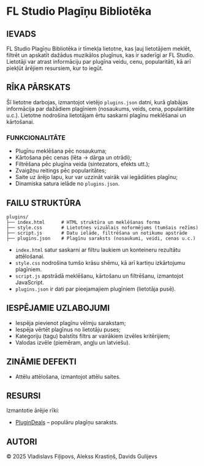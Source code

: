 # FL Studio Plagīņu Bibliotēka

## IEVADS

FL Studio Plagīņu Bibliotēka ir tīmekļa lietotne, kas ļauj lietotājiem meklēt, filtrēt un apskatīt dažādus muzikālos plugīnus, kas ir saderīgi ar FL Studio. Lietotāji var atrast informāciju par plugīna veidu, cenu, popularitāti, kā arī piekļūt ārējiem resursiem, kur to iegūt.


## RĪKA PĀRSKATS

Šī lietotne darbojas, izmantojot vietējo `plugins.json` datni, kurā glabājas informācija par dažādiem plagīniem (nosaukums, veids, cena, popularitāte u.c.). Lietotne nodrošina lietotājam ērtu saskarni plagīnu meklēšanai un kārtošanai.

### FUNKCIONALITĀTE

- Plugīnu meklēšana pēc nosaukuma;
- Kārtošana pēc cenas (lēta → dārga un otrādi);
- Filtrēšana pēc plugīna veida (sintezators, efekts utt.);
- Zvaigžņu reitings pēc popularitātes;
- Saite uz ārējo lapu, kur var uzzināt vairāk vai iegādāties plagīnu;
- Dinamiska satura ielāde no `plugins.json`.

## FAILU STRUKTŪRA
```
plugins/  
├── index.html      # HTML struktūra un meklēšanas forma
├── style.css       # Lietotnes vizuālais noformējums (tumšais režīms)
├── script.js       # Datu ielāde, filtrēšana un notikumu apstrāde
├── plugins.json    # Plagīnu saraksts (nosaukumi, veidi, cenas u.c.)
```

- `index.html` satur saskarni ar filtru laukiem un konteineru rezultātu attēlošanai.
- `style.css` nodrošina tumšo krāsu shēmu, kā arī kartiņu izkārtojumu plagīniem.
- `script.js` apstrādā meklēšanu, kārtošanu un filtrēšanu, izmantojot JavaScript.
- `plugins.json` ir dati par pieejamajiem plugīniem (lietotāja pusē).


## IESPĒJAMIE UZLABOJUMI

- Iespēja pievienot plagīnu vēlmju sarakstam;
- Iespēja vērtēt plagīnus no lietotāju puses;
- Kategoriju (tagu) balstīts filtrs ar vairākiem izvēles kritērijiem;
- Valodas izvēle (piemēram, angļu un latviešu).

## ZINĀMIE DEFEKTI

- Attēlu attēlošana, izmantojot attēlu saites.

## RESURSI

Izmantotie ārējie rīki:
- [PluginDeals](https://plugindeals.net/top-100-most-popular-plugins/) – populāru plagīņu saraksts.


## AUTORI

© 2025 Vladislavs Fiļipovs, Alekss Krastiņš, Davids Gulijevs


